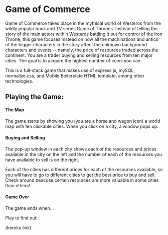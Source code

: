 # Game of Commerce

Game of Commerce takes place in the mythical world of Westeros from the wildly popular book and TV series Game of Thrones. Instead of telling the story of the main actors within Westeros battling it out for control of the Iron Throne, this game focuses instead on how all the machinations and antics of the bigger characters in the story affect the unknown background characters and events -- namely, the price of resources traded across the continent. You are a trader buying and selling resources from ten major cities. The goal is to acquire the highest number of coins you can.

This is a full-stack game that makes use of express.js, mySQL, normalize.css, and Mobile Boilerplate HTML template, among other technologies.

## Playing the Game:

#### The Map

The game starts by showing you (you are a horse and wagon icon) a world map with ten clickable cities. When you click on a city, a window pops up.

#### Buying and Selling

The pop-up window in each city shows each of the resources and prices available in the city on the left and the number of each of the resources you have available to sell is on the right.

Each of the cities has different prices for each of the resources available, so you will have to go to different cities to get the best price to buy and sell. Check around beacuse certain resources are more valuable in some cities than others!

#### Game Over

The game ends when...

Play to find out:

(heroku link)


